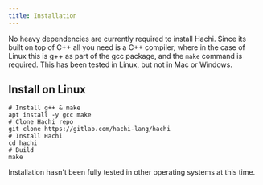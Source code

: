 ```yaml
---
title: Installation
---
```



No heavy dependencies are currently required to install Hachi. Since its built on top of C++ all you need is a C++ compiler, where in the case of Linux this is g++ as part of the gcc package, and the `make` command is required. This has been tested in Linux, but not in Mac or Windows.



## Install on Linux
    # Install g++ & make
    apt install -y gcc make
    # Clone Hachi repo
    git clone https://gitlab.com/hachi-lang/hachi
    # Install Hachi
    cd hachi
    # Build
    make

Installation hasn't been fully tested in other operating systems at this time.